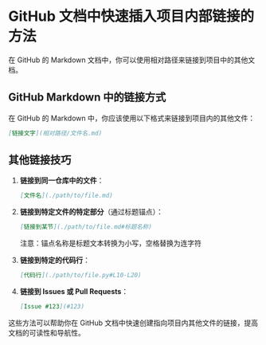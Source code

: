 # GitHub 文档中快速插入项目内部链接的方法

在 GitHub 的 Markdown 文档中，你可以使用相对路径来链接到项目中的其他文档。

## GitHub Markdown 中的链接方式

在 GitHub 的 Markdown 中，你应该使用以下格式来链接到项目内的其他文件：

```markdown
[链接文字](相对路径/文件名.md)
```

## 其他链接技巧

1. **链接到同一仓库中的文件**：
   ```markdown
   [文件名](./path/to/file.md)
   ```

2. **链接到特定文件的特定部分**（通过标题锚点）：
   ```markdown
   [链接到某节](./path/to/file.md#标题名称)
   ```
   注意：锚点名称是标题文本转换为小写，空格替换为连字符

3. **链接到特定的代码行**：
   ```markdown
   [代码行](./path/to/file.py#L10-L20)
   ```

4. **链接到 Issues 或 Pull Requests**：
   ```markdown
   [Issue #123](#123)
   ```

这些方法可以帮助你在 GitHub 文档中快速创建指向项目内其他文件的链接，提高文档的可读性和导航性。